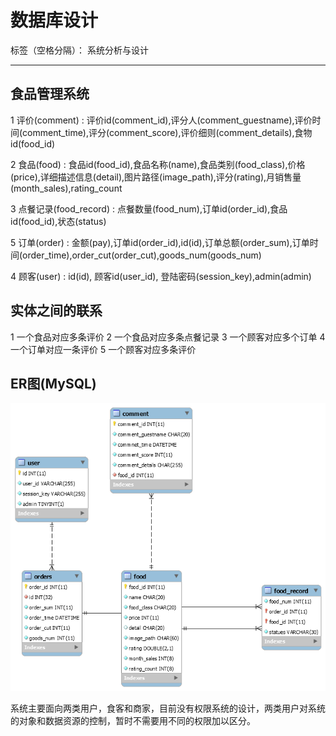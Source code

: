 ﻿# 数据库设计

标签（空格分隔）： 系统分析与设计

---


## **食品管理系统**
1 评价(comment) : 评价id(comment_id),评分人(comment_guestname),评价时间(comment_time),评分(comment_score),评价细则(comment_details),食物id(food_id)

2 食品(food) : 食品id(food_id),食品名称(name),食品类别(food_class),价格(price),详细描述信息(detail),图片路径(image_path),评分(rating),月销售量(month_sales),rating_count

3 点餐记录(food_record) : 点餐数量(food_num),订单id(order_id),食品id(food_id),状态(status)

5 订单(order) : 金额(pay),订单id(order_id),id(id),订单总额(order_sum),订单时间(order_time),order_cut(order_cut),goods_num(goods_num)

4 顾客(user) : id(id), 顾客id(user_id), 登陆密码(session_key),admin(admin)



## **实体之间的联系**
1 一个食品对应多条评价
2 一个食品对应多条点餐记录
3 一个顾客对应多个订单
4 一个订单对应一条评价
5 一个顾客对应多条评价



## **ER图(MySQL)**

![E-R图](https://github.com/Meal-Order-System/DashBoard/blob/master/teamwork/img/E-R_model.png)

系统主要面向两类用户，食客和商家，目前没有权限系统的设计，两类用户对系统的对象和数据资源的控制，暂时不需要用不同的权限加以区分。